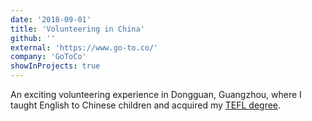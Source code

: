 ```yaml
---
date: '2018-09-01'
title: 'Volunteering in China'
github: ''
external: 'https://www.go-to.co/'
company: 'GoToCo'
showInProjects: true
---
```


An exciting volunteering experience in Dongguan, Guangzhou, where I taught English to Chinese children and acquired my [TEFL degree](https://www.teflcourse.net/tefl-certification/?c=a4&g=3&gad=1&gclid=CjwKCAjwp8OpBhAFEiwAG7NaEu2MTWCuACnLh5a0JWr9Tvzp9g48QKyl3CEOWfRwxiDCUC7ZaGXGtBoCo2sQAvD_BwE).
